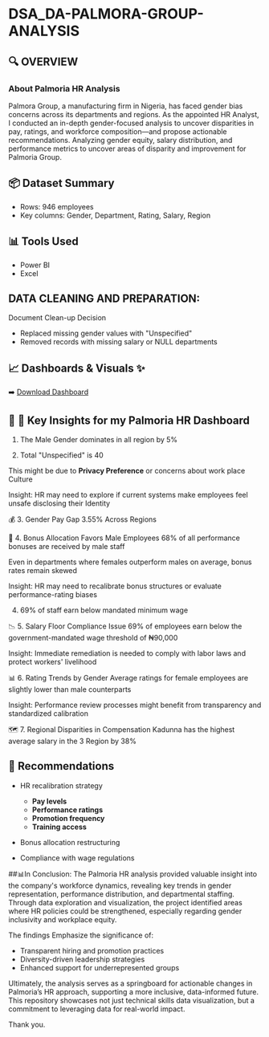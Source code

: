 # DSA_DA-PALMORA-GROUP-ANALYSIS

## 🔍 OVERVIEW
### About Palmoria HR Analysis

Palmora Group, a manufacturing firm in Nigeria, has faced gender bias concerns across its departments and regions. As the appointed HR Analyst, I conducted an in-depth gender-focused 
analysis to uncover disparities in pay, ratings, and workforce composition—and propose actionable recommendations.
Analyzing gender equity, salary distribution, and performance metrics to uncover areas of disparity and improvement for Palmoria Group.

## 📦 Dataset Summary
- Rows: 946 employees
- Key columns: Gender, Department, Rating, Salary, Region

## 📊 Tools Used
- Power BI
- Excel

## DATA CLEANING AND PREPARATION:
Document Clean-up Decision
 - Replaced missing gender values with "Unspecified"
 - Removed records with missing salary or NULL departments


## 📈 Dashboards & Visuals ✨
➡️ [Download Dashboard](Visual/Palmoria%20HR%20EDA%20Analysis%201.pbix)

## 🧠 🚀 Key Insights for my Palmoria HR Dashboard

  1. The Male Gender dominates in all region by 5%

  2. Total "Unspecified" is 40

  This might be due to **Privacy Preference** or concerns about work place Culture

  Insight: HR may need to explore if current systems make employees feel unsafe disclosing their Identity
  
💰 3. Gender Pay Gap 3.55% Across Regions

🎯 4. Bonus Allocation Favors Male Employees
      68% of all performance bonuses are received by male staff

Even in departments where females outperform males on average, bonus rates remain skewed

Insight: HR may need to recalibrate bonus structures or evaluate performance-rating biases

   4. 69% of staff earn below mandated minimum wage

📉 5. Salary Floor Compliance Issue
69% of employees earn below the government-mandated wage threshold of ₦90,000

Insight: Immediate remediation is needed to comply with labor laws and protect workers' livelihood

📊 6. Rating Trends by Gender
Average ratings for female employees are slightly lower than male counterparts 

Insight: Performance review processes might benefit from transparency and standardized calibration

🗺️ 7. Regional Disparities in Compensation
       Kadunna has the highest average salary in the 3 Region by 38%


## 📌 Recommendations
- HR recalibration strategy
     - **Pay levels**
     - **Performance ratings**
     - **Promotion frequency**
     - **Training access**

- Bonus allocation restructuring
- Compliance with wage regulations


 ##📊In Conclusion: 
The Palmoria HR analysis provided valuable insight into the company's workforce dynamics, revealing key trends in gender representation, performance distribution, and departmental staffing. Through data exploration and visualization, the project identified areas where HR policies could be strengthened, especially regarding gender inclusivity and workplace equity.

The findings Emphasize the significance of:
  - Transparent hiring and promotion practices
  - Diversity-driven leadership strategies
  - Enhanced support for underrepresented groups

Ultimately, the analysis serves as a springboard for actionable changes in Palmoria’s HR approach, supporting a more inclusive, data-informed future. This repository showcases not just technical skills data visualization, but a commitment to leveraging data for real-world impact.

Thank you.
